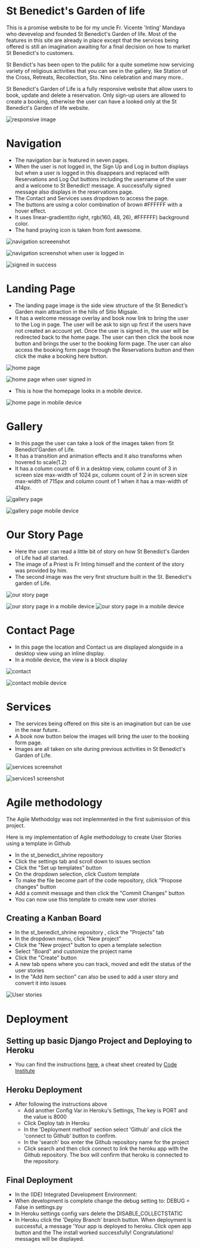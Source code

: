 # St Benedict's Garden of life
This is a promise website to be for my uncle Fr. Vicente 'Inting' Mandaya who devevelop and founded St Benedict's Garden of life.
Most of the features in this site are already in place except that the services being offered is still an imagination awaiting for a final decision on how to market
St Benedict's to customers.

St Bendict's has been open to the public for a quite sometime now servicing variety of religious activities that you can see in the gallery, like Station of the Cross, Retreats, Recollection, Sto. Nino celebration and many more..

St Benedict's Garden of Life is a fully responsive website that allow users to book, update and delete a reservation. Only sign-up users are allowed to create a booking,
otherwise the user can have a looked only at the St Benedict's Garden of life website.

![responsive image](./static/images/responsive.png)


# Navigation
 * The navigation bar is featured in  seven pages.
 * When the user is not logged in, the Sign Up and Log in button displays but when a user is logged in this disappears and replaced with Reservations and Log Out buttons including the username of the user and a welcome to St Benedict! message. A successfully signed message also displays in the reservations page.
 * The Contact and Services uses dropdown to access the page.
 * The buttons are using a color combination of brown #FFFFFF with a hover effect.
 * It uses linear-gradient(to right, rgb(160, 48, 26), #FFFFFF) background color.
 * The hand praying icon is taken from font awesome.

 ![navigation screeenshot](./static/images/nav_not_login.png)

 ![navigation screenshot when user is logged in](./static/images/nav_when_loggedin.png)

 ![signed in success](./static/images/signed_in_success.png)


 # Landing Page
  * The landing page image is the side view structure of the St Benedict's Garden main attraction in the hills of Sitio Migsale.
  * It has a welcome message overlay and book now link to bring the user to the Log in page. The user will be ask to sign up first if the users have not created an account yet.
    Once the user is signed in, the user will be redirected back to the home page. The user can then click the book now button and brings the user to the booking form page. The user can also access the booking form page through the Reservations button and then click the make a booking here button.

 ![home page](./static/images/hom_page.png) 
 
 ![home page when user signed in](./static/images/home_page_signed_in.png)

 * This is how the homepage looks in a mobile device.

 ![home page in mobile device](./static/images/home_page_smaller_screen.png)

# Gallery
 * In this page the user can take a look of the images taken from St Benedict'Garden of Life.
 * It has a transition and animation effects and it also transforms when hovered to scale(1.2)
 * It has a column count of 6 in a desktop view, column count of 3 in screen size max-width of 1024 px, column count of 2 in in screen size max-width of 715px and column count of 1 when it has a max-width of 414px. 

 ![gallery page](./static/images/gallery.png)

 ![gallery page mobile device](./static/images/gallery_page_smaller_screen.png)


# Our Story Page
 * Here the user can read a little bit of story on how St Benedict's Garden of Life had all started.
 * The image of a Priest is Fr Inting himself and the content of the story was provided by him.
 * The second image was the very first structure built in the St. Benedict's garden of Life. 

 ![our story page](./static/images/our_story.png)

 ![our story page in a mobile device](./static/images/our_story_sm.png)
 ![our story page in a mobile device](./static/images/our_story_sm1.png)


# Contact Page
 * In this page the location and Contact us are displayed alongside in a desktop view using an inline display.
 * In a mobile device, the view is a block display

 ![contact](./static/images/contact.png)

 ![contact mobile device](./static/images/contact_sm.png)


# Services 
 * The services being offered on this site is an imagination but can be use in the near future..
 * A book now button below the images will bring the user to the booking form page.
 * Images are all taken on site during previous activities in St Benedict's Garden of Life.

 ![services screenshot](./static/images/services.png)

 ![services1 screenshot](./static/images/services1.png)

# Agile methodology
The Agile Methodolgy was not implemnented in the first submission of this project.

Here is my implementation of Agile methodology to create User Stories using a template in Github
* In the st_benedict_shrine repository
* Click the settings tab and scroll down to issues section
* Click the "Set up templates" button
* On the dropdown selection, click Custom template
* To make the file become part of the code repository, click "Propose changes" button
* Add a commit message and then click the "Commit Changes" button
* You can now use this template to create new user stories

## Creating a Kanban Board
* In the st_benedict_shrine repository , click the "Projects" tab
* In the dropdown menu, click "New project"
* Click the "New project" button to open a template selection
* Select "Board" and customize the project name
* Click the "Create" button
* A new tab opens where you can track, moved and edit the status of the user stories
* In the "Add item section" can also be used to add a user story and convert it into issues

![User stories](./static/images/user_stories.png)


# Deployment
## Setting up basic Django Project and Deploying to Heroku
 * You can find the instructions [here](https://docs.google.com/document/d/1P5CWvS5cYalkQOLeQiijpSViDPogtKM7ZGyqK-yehhQ/edit), a cheat sheet created by [Code Institute](https://codeinstitute.net/ie/)

## Heroku Deployment 
 * After following the instructions above
   * Add another Config Var in Heroku's Settings, The key is PORT and the value is 8000
   * Click Deploy tab in Heroku
   * In the 'Deployment method' section select 'Github' and click the 'connect to Github' button to confirm.
   * In the 'search' box enter the Github repository name for the project
   * Click search and then click connect to link the heroku app with the Github repository. The box will confirm that heroku is connected to the repository.

## Final Deployment
 * In the (IDE) Integrated Development Environment:
  * When development is complete change the debug setting to: DEBUG = False in settings.py   
  * In Heroku settings config vars delete the DISABLE_COLLECTSTATIC
  * In Heroku click the 'Deploy Branch' branch button. When deployment is successful, a message 'Your app is deployed to heroku. Click open app button and the The install worked successfully! Congratulations! messages will be displayed.

